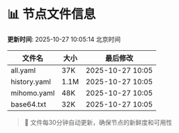 # 📊 节点文件信息

**更新时间**: 2025-10-27 10:05:14 北京时间

| 文件名 | 大小 | 最后修改 |
|--------|------|----------|
| all.yaml | 37K | 2025-10-27 10:05 |
| history.yaml | 1.1M | 2025-10-27 10:05 |
| mihomo.yaml | 48K | 2025-10-27 10:05 |
| base64.txt | 32K | 2025-10-27 10:05 |

> 🔄 文件每30分钟自动更新，确保节点的新鲜度和可用性
